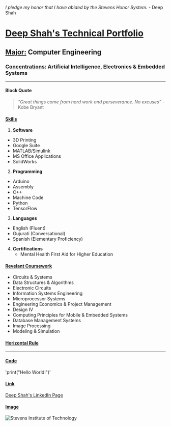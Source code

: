  _I pledge my honor that I have abided by the Stevens Honor System._ - Deep Shah

# **<ins>Deep Shah's Technical Portfolio</ins>**
## **<ins>Major:</ins>** Computer Engineering
### **<ins>Concentrations:</ins>** Artificial Intelligence, Electronics & Embedded Systems
---
#### Block Quote
> _"Great things come from hard work and perseverance. No excuses"_ - Kobe Bryant

#### <ins>**Skills**</ins>
1. **Software**
  - 3D Printing
  - Google Suite
  - MATLAB/Simulink
  - MS Office Applications
  - SolidWorks
2. **Programming**
  - Arduino
  - Assembly
  - C++
  - Machine Code
  - Python
  - TensorFlow
3. **Languages**
  - English (Fluent)
  - Gujurati (Conversational)
  - Spanish (Elementary Proficiency)
4. **Certifications**
    - Mental Health First Aid for Higher Education 

#### **<ins>Revelant Coursework</ins>**
- Circuits & Systems
- Data Structures & Algorithms
- Electronic Circuits
- Information Systems Engineering
- Microprocessor Systems
- Engineering Economics & Project Management
- Design IV
- Computing Principles for Mobile & Embedded Systems 
- Database Management Systems
- Image Processing
- Modeling & Simulation

#### **<ins>Horizontal Rule</ins>**

---


#### **<ins>Code</ins>**
'print("Hello World!")'

#### **<ins>Link</ins>**
[Deep Shah's LinkedIn Page](https://www.linkedin.com/in/deep-shah-583378260/)

#### **<ins>Image</ins>**
![Stevens Institute of Technology](https://images.ctfassets.net/mviowpldu823/6PIQaMyacd17eDN3M91T9P/a8b5ae5daff3e444d8be58b320c20682/332_0001.jpg)




  


